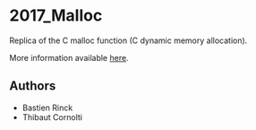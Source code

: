 # 2017_Malloc

Replica of the C malloc function (C dynamic memory allocation).

More information available [here](https://en.wikipedia.org/wiki/C_dynamic_memory_allocation).

## Authors
* Bastien Rinck
* Thibaut Cornolti
